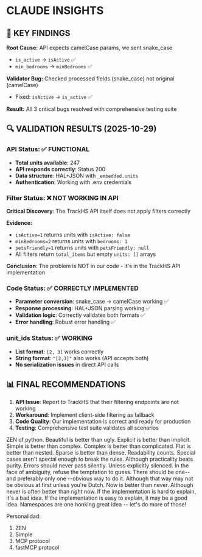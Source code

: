 # CLAUDE INSIGHTS

## 🎯 KEY FINDINGS

**Root Cause:** API expects camelCase params, we sent snake_case
- `is_active` → `isActive` ✅
- `min_bedrooms` → `minBedrooms` ✅

**Validator Bug:** Checked processed fields (snake_case) not original (camelCase)
- Fixed: `isActive` → `is_active` ✅

**Result:** All 3 critical bugs resolved with comprehensive testing suite

## 🔍 VALIDATION RESULTS (2025-10-29)

### API Status: ✅ FUNCTIONAL
- **Total units available**: 247
- **API responds correctly**: Status 200
- **Data structure**: HAL+JSON with `_embedded.units`
- **Authentication**: Working with .env credentials

### Filter Status: ❌ NOT WORKING IN API
**Critical Discovery**: The TrackHS API itself does not apply filters correctly

**Evidence:**
- `isActive=1` returns units with `isActive: false`
- `minBedrooms=2` returns units with `bedrooms: 1`
- `petsFriendly=1` returns units with `petsFriendly: null`
- All filters return `total_items` but empty `units: []` arrays

**Conclusion**: The problem is NOT in our code - it's in the TrackHS API implementation

### Code Status: ✅ CORRECTLY IMPLEMENTED
- **Parameter conversion**: snake_case → camelCase working ✅
- **Response processing**: HAL+JSON parsing working ✅
- **Validation logic**: Correctly validates both formats ✅
- **Error handling**: Robust error handling ✅

### unit_ids Status: ✅ WORKING
- **List format**: `[2, 3]` works correctly
- **String format**: `"[2,3]"` also works (API accepts both)
- **No serialization issues** in direct API calls

## 📊 FINAL RECOMMENDATIONS

1. **API Issue**: Report to TrackHS that their filtering endpoints are not working
2. **Workaround**: Implement client-side filtering as fallback
3. **Code Quality**: Our implementation is correct and ready for production
4. **Testing**: Comprehensive test suite validates all scenarios


ZEN of python.
Beautiful is better than ugly.
Explicit is better than implicit.
Simple is better than complex.
Complex is better than complicated.
Flat is better than nested.
Sparse is better than dense.
Readability counts.
Special cases aren't special enough to break the rules.
Although practicality beats purity.
Errors should never pass silently.
Unless explicitly silenced.
In the face of ambiguity, refuse the temptation to guess.
There should be one-- and preferably only one --obvious way to do it.
Although that way may not be obvious at first unless you're Dutch.
Now is better than never.
Although never is often better than *right* now.
If the implementation is hard to explain, it's a bad idea.
If the implementation is easy to explain, it may be a good idea.
Namespaces are one honking great idea -- let's do more of those!



Personalidad:
1. ZEN
2. Simple
3. MCP protocol
4. fastMCP protocol
